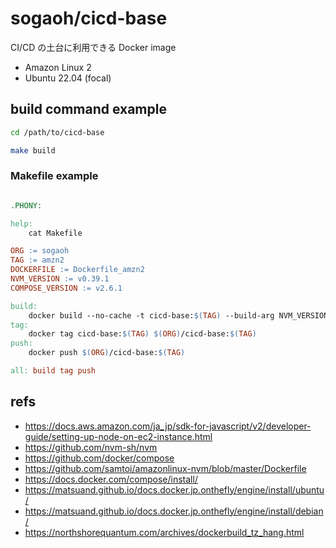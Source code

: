 # sogaoh/cicd-base

CI/CD の土台に利用できる Docker image

- Amazon Linux 2 
- Ubuntu 22.04 (focal)


## build command example

```bash 
cd /path/to/cicd-base
```

```bash
make build
```

### Makefile example

```Makefile

.PHONY:

help:
	cat Makefile

ORG := sogaoh
TAG := amzn2
DOCKERFILE := Dockerfile_amzn2
NVM_VERSION := v0.39.1
COMPOSE_VERSION := v2.6.1

build:
	docker build --no-cache -t cicd-base:$(TAG) --build-arg NVM_VERSION=$(NVM_VERSION) --build-arg COMPOSE_VERSION=$(COMPOSE_VERSION) -f ./$(DOCKERFILE) .
tag:
	docker tag cicd-base:$(TAG) $(ORG)/cicd-base:$(TAG)
push:
	docker push $(ORG)/cicd-base:$(TAG)

all: build tag push
```


## refs

- https://docs.aws.amazon.com/ja_jp/sdk-for-javascript/v2/developer-guide/setting-up-node-on-ec2-instance.html
- https://github.com/nvm-sh/nvm
- https://github.com/docker/compose
- https://github.com/samtoi/amazonlinux-nvm/blob/master/Dockerfile
- https://docs.docker.com/compose/install/
- https://matsuand.github.io/docs.docker.jp.onthefly/engine/install/ubuntu/
- https://matsuand.github.io/docs.docker.jp.onthefly/engine/install/debian/
- https://northshorequantum.com/archives/dockerbuild_tz_hang.html
